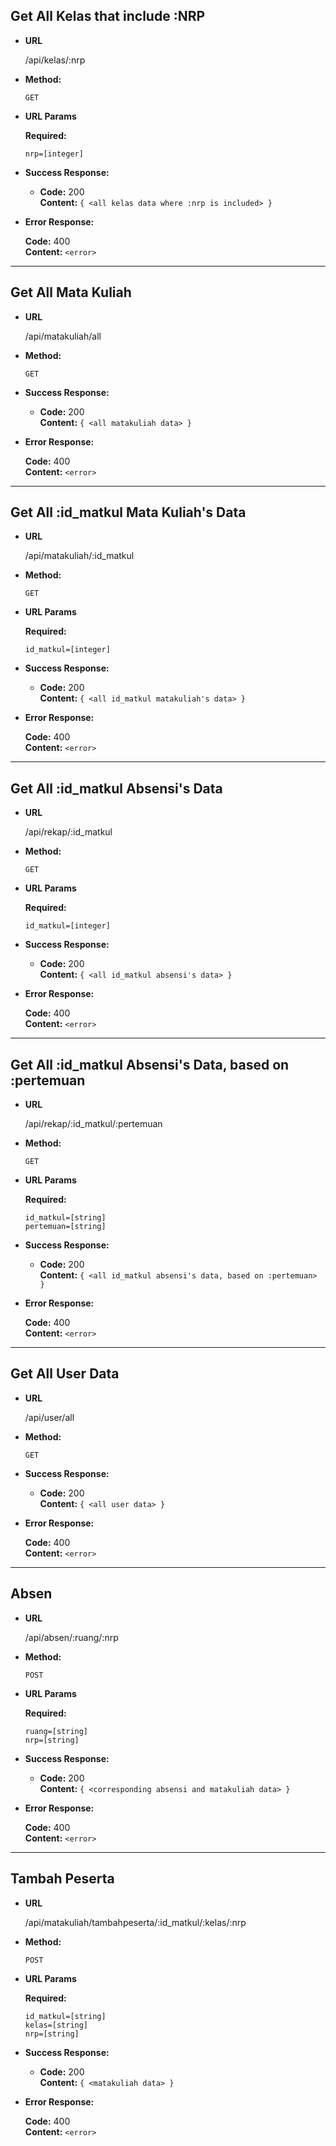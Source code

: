 **Get All Kelas that include :NRP**
----
   

* **URL**

  /api/kelas/:nrp

* **Method:**

  `GET`

*  **URL Params**

   **Required:**
 
   `nrp=[integer]`
  
* **Success Response:**

  * **Code:** 200 <br />
    **Content:** `{ <all kelas data where :nrp is included> }`
 
* **Error Response:**

  **Code:** 400 <br />
    **Content:** `<error>`

----
**Get All Mata Kuliah**
----
   

* **URL**

  /api/matakuliah/all

* **Method:**

  `GET`

* **Success Response:**

  * **Code:** 200 <br />
    **Content:** `{ <all matakuliah data> }`
 
* **Error Response:**

  **Code:** 400 <br />
    **Content:** `<error>`

----
**Get All :id_matkul Mata Kuliah's Data**
----
   

* **URL**

  /api/matakuliah/:id_matkul

* **Method:**

  `GET`

*  **URL Params**

   **Required:**
 
   `id_matkul=[integer]`

* **Success Response:**

  * **Code:** 200 <br />
    **Content:** `{ <all id_matkul matakuliah's data> }`
 
* **Error Response:**

  **Code:** 400 <br />
    **Content:** `<error>`

----
**Get All :id_matkul Absensi's Data**
----
   

* **URL**

  /api/rekap/:id_matkul

* **Method:**

  `GET`

*  **URL Params**

   **Required:**
 
   `id_matkul=[integer]`

* **Success Response:**

  * **Code:** 200 <br />
    **Content:** `{ <all id_matkul absensi's data> }`
 
* **Error Response:**

  **Code:** 400 <br />
    **Content:** `<error>`

----
**Get All :id_matkul Absensi's Data, based on :pertemuan**
----
   

* **URL**

  /api/rekap/:id_matkul/:pertemuan

* **Method:**

  `GET`

*  **URL Params**

   **Required:**
 
   `id_matkul=[string]` <br/>
   `pertemuan=[string]`

* **Success Response:**

  * **Code:** 200 <br />
    **Content:** `{ <all id_matkul absensi's data, based on :pertemuan> }`
 
* **Error Response:**

  **Code:** 400 <br />
    **Content:** `<error>`

----
**Get All User Data**
----
   

* **URL**

  /api/user/all

* **Method:**

  `GET`

* **Success Response:**

  * **Code:** 200 <br />
    **Content:** `{ <all user data> }`
 
* **Error Response:**

  **Code:** 400 <br />
    **Content:** `<error>`

----
**Absen**
----
   

* **URL**

  /api/absen/:ruang/:nrp

* **Method:**

  `POST`

*  **URL Params**

   **Required:**
 
   `ruang=[string]` <br/>
   `nrp=[string]`

* **Success Response:**

  * **Code:** 200 <br />
    **Content:** `{ <corresponding absensi and matakuliah data> }`
 
* **Error Response:**

  **Code:** 400 <br />
    **Content:** `<error>`

----
**Tambah Peserta**
----
   

* **URL**

  /api/matakuliah/tambahpeserta/:id_matkul/:kelas/:nrp

* **Method:**

  `POST`

*  **URL Params**

   **Required:**
 
   `id_matkul=[string]` <br/>
   `kelas=[string]` <br/>
   `nrp=[string]`

* **Success Response:**

  * **Code:** 200 <br />
    **Content:** `{ <matakuliah data> }`
 
* **Error Response:**

  **Code:** 400 <br />
    **Content:** `<error>`